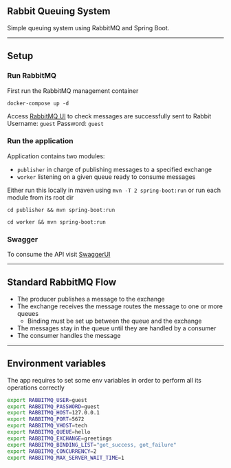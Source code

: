 Rabbit Queuing System
---------------------
Simple queuing system using RabbitMQ and Spring Boot.

---

Setup
-----

### Run RabbitMQ

First run the RabbitMQ management container
```
docker-compose up -d
```
Access [RabbitMQ UI](http://localhost:15672) to check messages are successfully sent to Rabbit  
Username: `guest`
Password: `guest`

### Run the application
Application contains two modules:
- `publisher` in charge of publishing messages to a specified exchange
- `worker` listening on a given queue ready to consume messages

Either run this locally in maven using `mvn -T 2 spring-boot:run` or run each module from its root dir
```
cd publisher && mvn spring-boot:run
```
```
cd worker && mvn spring-boot:run
```

### Swagger

To consume the API visit [SwaggerUI](http://localhost:8080/swagger)

---

Standard RabbitMQ Flow
----------------------
- The producer publishes a message to the exchange
- The exchange receives the message routes the message to one or more queues
    - Binding must be set up between the queue and the exchange
- The messages stay in the queue until they are handled by a consumer
- The consumer handles the message

---

Environment variables
---------------------

The app requires to set some env variables in order to perform all its operations correctly

```bash
export RABBITMQ_USER=guest
export RABBITMQ_PASSWORD=guest
export RABBITMQ_HOST=127.0.0.1
export RABBITMQ_PORT=5672
export RABBITMQ_VHOST=tech
export RABBITMQ_QUEUE=hello
export RABBITMQ_EXCHANGE=greetings
export RABBITMQ_BINDING_LIST="got_success, got_failure"
export RABBITMQ_CONCURRENCY=2
export RABBITMQ_MAX_SERVER_WAIT_TIME=1
```